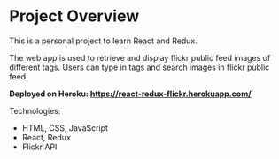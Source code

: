 <h1> Project Overview </h1>

This is a personal project to learn React and Redux.

The web app is used to retrieve and display flickr public feed images of different tags. Users can type in tags and search images in flickr public feed.

**Deployed on Heroku: https://react-redux-flickr.herokuapp.com/**

Technologies:
- HTML, CSS, JavaScript
- React, Redux
- Flickr API
